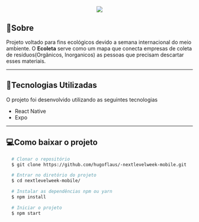 <h1  style=" text-align: center">
  <img style=" text-align: center" src="https://ik.imagekit.io/vglod4qqhy/NextLevelWeek/Captura_de_tela_de_2020-06-08_06-19-35_EpWsr3Q9p.png">
</h1>

## 📄Sobre

Projeto voltado para fins ecológicos devido a semana internacional do meio ambiente.
O **Ecoleta** serve como um mapa que conecta empresas de coleta de resíduos(Orgânicos, Inorganicos) as pessoas que precisam descartar esses materiais.

---

## 🚀Tecnologias Utilizadas

O projeto foi desenvolvido utilizando as seguintes tecnologias

- React Native
- Expo

---

## 💻Como baixar o projeto
```bash
  # Clonar o repositório
  $ git clone https://github.com/hugoflaus/-nextlevelweek-mobile.git

  # Entrar no diretório do projeto
  $ cd nextlevelweek-mobile/

  # Instalar as dependências npm ou yarn
  $ npm install

  # Iniciar o projeto
  $ npm start
```
